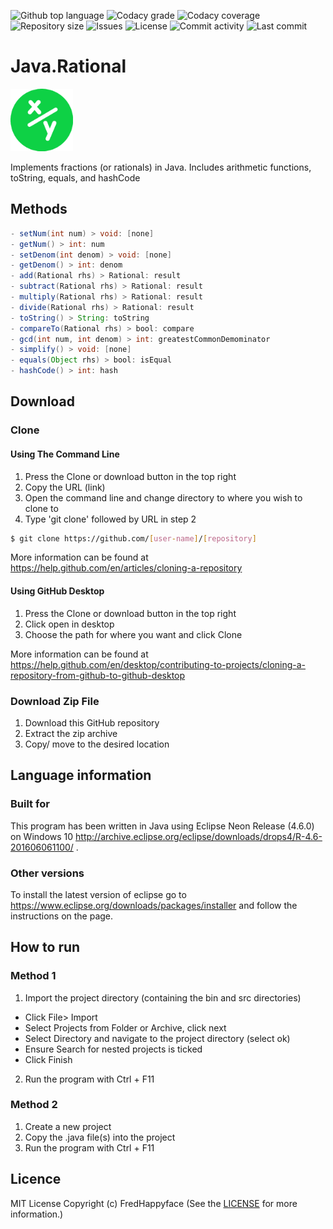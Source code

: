 <p float="left">
<img src="https://img.shields.io/github/languages/top/fredhappyface/java.Rational.svg?style=flat-square" alt="Github top language">
<img src="https://img.shields.io/codacy/grade/0e1d93b1e995474a9725b1e98d0500b7.svg?style=flat-square" alt="Codacy grade">
<img src="https://img.shields.io/codacy/coverage/0e1d93b1e995474a9725b1e98d0500b7.svg?style=flat-square" alt="Codacy coverage">
<img src="https://img.shields.io/github/repo-size/fredhappyface/java.Rational.svg?style=flat-square" alt="Repository size">
<img src="https://img.shields.io/github/issues/fredhappyface/java.Rational.svg?style=flat-square" alt="Issues">
<img src="https://img.shields.io/github/license/fredhappyface/java.Rational.svg?style=flat-square" alt="License">
<img src="https://img.shields.io/github/commit-activity/m/fredhappyface/java.Rational.svg?style=flat-square" alt="Commit activity">
<img src="https://img.shields.io/github/last-commit/fredhappyface/java.Rational.svg?style=flat-square" alt="Last commit">
</p>



# Java.Rational



<img src="readme-assets/icons/proj-icon.png" alt="Project Icon" width="100">


Implements fractions (or rationals) in Java. Includes arithmetic functions, toString, equals, and hashCode
## Methods 
```java
- setNum(int num) > void: [none]
- getNum() > int: num
- setDenom(int denom) > void: [none]
- getDenom() > int: denom
- add(Rational rhs) > Rational: result
- subtract(Rational rhs) > Rational: result
- multiply(Rational rhs) > Rational: result
- divide(Rational rhs) > Rational: result
- toString() > String: toString
- compareTo(Rational rhs) > bool: compare
- gcd(int num, int denom) > int: greatestCommonDemominator
- simplify() > void: [none]
- equals(Object rhs) > bool: isEqual
- hashCode() > int: hash
```

## Download
### Clone
#### Using The Command Line 
1. Press the Clone or download button in the top right
2. Copy the URL (link)
3. Open the command line and change directory to where you wish to clone to
4. Type 'git clone' followed by URL in step 2
```bash
$ git clone https://github.com/[user-name]/[repository]
```

More information can be found at 
<https://help.github.com/en/articles/cloning-a-repository> 

#### Using GitHub Desktop
1. Press the Clone or download button in the top right
2. Click open in desktop
3. Choose the path for where you want and click Clone

More information can be found at 
<https://help.github.com/en/desktop/contributing-to-projects/cloning-a-repository-from-github-to-github-desktop>

### Download Zip File

1. Download this GitHub repository
2. Extract the zip archive
3. Copy/ move to the desired location


## Language information 
### Built for
This program has been written in Java using Eclipse Neon Release (4.6.0) on 
Windows 10 
<http://archive.eclipse.org/eclipse/downloads/drops4/R-4.6-201606061100/> .
### Other versions
To install the latest version of eclipse go to 
<https://www.eclipse.org/downloads/packages/installer> and follow the 
instructions on the page.
## How to run
### Method 1 
1. Import the project directory (containing the bin and src directories)
- Click File> Import
- Select Projects from Folder or Archive, click next
- Select Directory and navigate to the project directory (select ok) 
- Ensure Search for nested projects is ticked
- Click Finish
2. Run the program with Ctrl + F11
### Method 2
1. Create a new project
2. Copy the .java file(s) into the project
3. Run the program with Ctrl + F11



## Licence 
MIT License
Copyright (c) FredHappyface
(See the [LICENSE](/LICENSE.md) for more information.)


